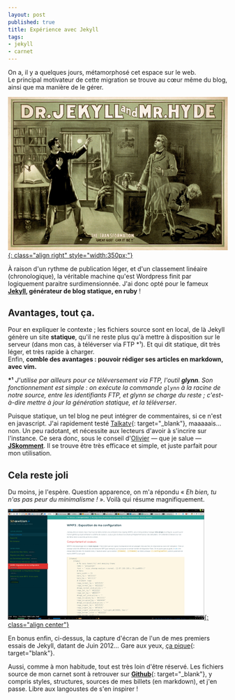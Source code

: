 ```yaml
---
layout: post
published: true
title: Expérience avec Jekyll
tags:
- jekyll
- carnet
---
```

On a, il y a quelques jours, métamorphosé cet espace sur le web.  
Le principal motivateur de cette migration se trouve au cœur même du blog, ainsi que ma manière de le gérer.

[![Dr. Jekyll and Mr. Hyde](/images/drjekyllmrhyde.jpg){: class="align right" style="width:350px;"}](http://en.wikipedia.org/wiki/File:Dr_Jekyll_and_Mr_Hyde_poster_edit2.jpg)

À raison d'un rythme de publication léger, et d'un classement linéaire (chronologique), la véritable machine qu'est Wordpress finit par logiquement paraitre surdimensionnée. J'ai donc opté pour le fameux **[Jekyll](https://github.com/mojombo/jekyll), générateur de blog statique, en ruby** !

## Avantages, tout ça.
Pour en expliquer le contexte ; les fichiers source sont en local, de là Jekyll génère un site **statique**, qu'il ne reste plus qu'à mettre à disposition sur le serveur (dans mon cas, à téléverser via FTP \*¹). Et qui dit statique, dit très léger, et très rapide à charger.  
Enfin, **comble des avantages : pouvoir rédiger ses articles en markdown, avec vim.**

**\*¹** *J'utilise par ailleurs pour ce téléversement via FTP, l'outil __glynn__. Son fonctionnement est simple : on exécute la commande `glynn` à la racine de notre source, entre les identifiants FTP, et glynn se charge du reste ; c'est-à-dire mettre à jour la génération statique, et la téléverser*.

Puisque statique, un tel blog ne peut intégrer de commentaires, si ce n'est en javascript. J'ai rapidement testé [Talkatv](http://talka.tv){: target="\_blank"}, maaaaais… non. Un peu radotant, et nécessite aux lecteurs d'avoir à s'incrire sur l'instance. Ce sera donc, sous le conseil d'[Olivier](https://olivier.dossmann.net/) — que je salue — [**JSkomment**](http://code.google.com/p/jskomment/). Il se trouve être très efficace et simple, et juste parfait pour mon utilisation.

## Cela reste joli
Du moins, je l'espère. Question apparence, on m'a répondu « *Eh bien, tu n'as pas peur du minimalisme !* ». Voilà qui résume magnifiquement.  

[![capture d'écran Juin 2012](/images/captures/blog-solarized-mini.png){: class="align center"}](/images/captures/blog-solarized.png)

En bonus enfin, ci-dessus, la capture d'écran de l'un de mes premiers essais de Jekyll, datant de Juin 2012… Gare aux yeux, [ça pique](http://ethanschoonover.com/solarized){: target="blank"}.

Aussi, comme à mon habitude, tout est très loin d'être réservé. Les fichiers source de mon carnet sont à retrouver sur [**Github**](https://github.com/Schoewilliam/schoewilliam.legtux.org){: target="\_blank"}, y compris styles, structures, sources de mes billets (en markdown), et j'en passe. Libre aux langoustes de s'en inspirer !

